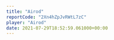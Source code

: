 ```yaml
---
title: "Airod"
reportCode: "2Xn4hZpJvRWtL7zC"
player: "Airod"
date: 2021-07-29T18:52:59.061000+00:00
---
```

